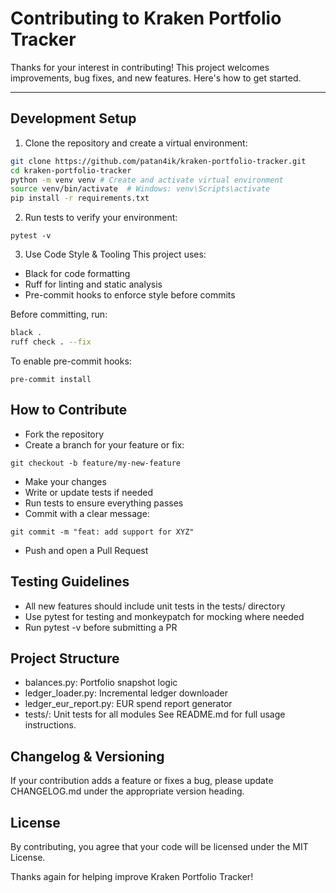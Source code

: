 # Contributing to Kraken Portfolio Tracker

Thanks for your interest in contributing! This project welcomes improvements, bug fixes, and new features. Here's how to get started.

---

## Development Setup

1. Clone the repository and create a virtual environment:

```bash
git clone https://github.com/patan4ik/kraken-portfolio-tracker.git
cd kraken-portfolio-tracker
python -m venv venv # Create and activate virtual environment
source venv/bin/activate  # Windows: venv\Scripts\activate
pip install -r requirements.txt
```

2. Run tests to verify your environment:
```
pytest -v
```

3. Use Code Style & Tooling
This project uses:
- Black for code formatting
- Ruff for linting and static analysis
- Pre-commit hooks to enforce style before commits

Before committing, run:
```bash
black .
ruff check . --fix
```

To enable pre-commit hooks:
```
pre-commit install
```

## How to Contribute
- Fork the repository
- Create a branch for your feature or fix:
```
git checkout -b feature/my-new-feature
```
- Make your changes
- Write or update tests if needed
- Run tests to ensure everything passes
- Commit with a clear message:
```
git commit -m "feat: add support for XYZ"
```
- Push and open a Pull Request

## Testing Guidelines
- All new features should include unit tests in the tests/ directory
- Use pytest for testing and monkeypatch for mocking where needed
- Run pytest -v before submitting a PR

##  Project Structure
- balances.py: Portfolio snapshot logic
- ledger_loader.py: Incremental ledger downloader
- ledger_eur_report.py: EUR spend report generator
- tests/: Unit tests for all modules
See README.md for full usage instructions.

## Changelog & Versioning
If your contribution adds a feature or fixes a bug, please update CHANGELOG.md under the appropriate version heading.

##  License
By contributing, you agree that your code will be licensed under the MIT License.

Thanks again for helping improve Kraken Portfolio Tracker!

